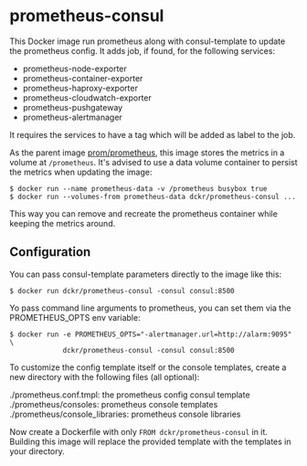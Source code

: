 # prometheus-consul

This Docker image run prometheus along with consul-template to update
the prometheus config. It adds job, if found, for the following
services:

- prometheus-node-exporter
- prometheus-container-exporter
- prometheus-haproxy-exporter
- prometheus-cloudwatch-exporter
- prometheus-pushgateway
- prometheus-alertmanager

It requires the services to have a tag which will be added as label to
the job.

As the parent image [prom/prometheus](https://hub.docker.com/u/prom/prometheus),
this image stores the metrics in a volume at `/prometheus`. It's
advised to use a data volume container to persist the metrics when
updating the image:

    $ docker run --name prometheus-data -v /prometheus busybox true
    $ docker run --volumes-from prometheus-data dckr/prometheus-consul ...

This way you can remove and recreate the prometheus container while
keeping the metrics around.

## Configuration
You can pass consul-template parameters directly to the image like
this:

    $ docker run dckr/prometheus-consul -consul consul:8500

Yo pass command line arguments to prometheus, you can set them via the
PROMETHEUS_OPTS env variable:

    $ docker run -e PROMETHEUS_OPTS="-alertmanager.url=http://alarm:9095" \
                 dckr/prometheus-consul -consul consul:8500

To customize the config template itself or the console templates,
create a new directory with the following files (all optional):

  ./prometheus.conf.tmpl: the prometheus config consul template
  ./prometheus/consoles: prometheus console templates
  ./prometheus/console_libraries: prometheus console libraries

Now create a Dockerfile with only `FROM dckr/prometheus-consul` in it.
Building this image will replace the provided template with the
templates in your directory.
